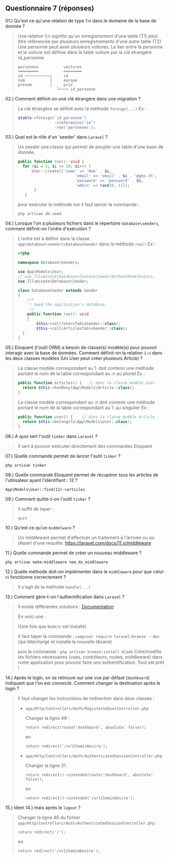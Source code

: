 Questionnaire 7 (réponses)
---------------

01.) Qu'est ce qu'une relation de type 1:n dans le domaine de la base de donnée ?

> Une relation 1:n signifie qu'un enregistrement d'une table (T1) peut être référencée par plusieurs enregistrements d'une autre table (T2)
> Une personne peut avoir plusieurs voitures.
> Le lien entre la personne et la voiture est définie dans la table voiture par la clé étrangère id_personne
>
> ```
> personnes           voitures
> ═════════           ════════
> id ───────────┐     id
> nom           |     marque
> prénom        |     prix
>                  └───> id_personne
> ```

02.) Comment définit-on une clé étrangère dans une migration ?

> La clé étrangère se définit avec la méthode `foreign(...)`
> Ex :
>
> ```php
> $table->foreign('id_personne')
>                 ->references('id')
>                 ->on('personnes');
> ```

03.) Quel est le rôle d'un 'seeder' dans `Laravel` ?

> Un seeder une classe qui permet de peupler une table d'une base de donnée.
>
> ```php
> public function run(): void {
> 	for ($i = 1; $i <= 10; $i++) {
>      	User::create(['name' => 'Nom' . $i,
>                          'email' => 'email' . $i . '@gmx.ch',
>                          'password' => 'password' . $i,
>                          'admin' => rand(0, 1)]);
>        }
>    }
> ```
> 
> pour exécuter la méthode run il faut lancer la commande :
>
> ```
>php artisan db:seed
> ```

04.) Lorsque l'on a plusieurs fichiers dans le répertoire `database\seeders`, comment définit-on 
		l'ordre d'exécution ?

> L'ordre est à définir dans la classe `app\database\seeders\DatabaseSeeder` dans la méthode `run()`
> Ex :   
>
> ```php
> <?php
> 
> namespace Database\Seeders;
> 
> use App\Models\User;
> // use Illuminate\Database\Console\Seeds\WithoutModelEvents;
> use Illuminate\Database\Seeder;
> 
> class DatabaseSeeder extends Seeder
> {
>     /**
>      * Seed the application's database.
>      */
>     public function run(): void
>     {
>         $this->call(UsersTableSeeder::class);
>         $this->call(ArticlesTableSeeder::class);
> 	}
> }
> 
> ```

05.) Eloquent (l'outil ORM) a besoin de classe(s) modèle(s) pour pouvoir interagir avec la base de 
		données.
		Comment définit-on la relation `1:n` dans les deux classes modèles (Un User peut créer
		plusieurs Article) ?

> La classe modèle correspondant au 1: doit contenir une méthode portant le nom de la table correspondant au :n au pluriel
> Ex :
>
> ```php
> public function articles() {   // dans la classe modèle User
> 	return $this->hasMany(App\Models\Article::class);
> }
> ```
>
> La classe modèle correspondant au :n doit contenir une méthode portant le nom de la table correspondant au 1: au singulier
> Ex : 
>
> ```php
> public function user() {    // dans la classe modèle Article
> 	return $this->belongsTo(App\Models\User::class);
> }
> ```

06.) A quoi sert l'outil `tinker` dans `Laravel` ?

> Il sert à pouvoir exécuter directement des commandes Eloquent

07.) Quelle commande permet de lancer l'outil `tinker` ?

	php artisan tinker

08.) Quelle commande Eloquent permet de récupérer tous les articles de l'utilisateur ayant
		l'identifiant : 12 ?

	App\Models\User::find(12)->articles

09.) Comment quitte-t-on l'outil `tinker` ?

> Il suffit de taper :
>
> ```
> quit
> ```

10.) Qu'est ce qu'un ``middelware`` ?

> Un middleware permet d'effectuer un traitement à l'arrivée ou au départ d'une requête.
> https://laravel.com/docs/11.x/middleware

11.) Quelle commande permet de créer un nouveau middleware ?

	php artisan make:middleware nom_du_middleware

12.) Quelle méthode doit-on implémenter dans le `middleware` pour que celui-ci fonctionne 
	    correctement ?

> Il s'agit de la méthode `handle(...)`

13.) Comment gère-t-on l'authentification dans `Laravel` ?

> Il existe différentes solutions : [Documentation](https://laravel.com/docs/11.x/authentication)
>
> En voici une :
>
> (Une fois que `NodeJs` est installé)
>
> Il faut taper la commande : `composer require laravel/breeze --dev`
> (qui télécharge et installe la nouvelle libraire)
>
> puis la commande : `php artisan breeze:install blade`
> Crée/modifie les fichiers nécessaires (vues, contrôleurs, routes, middleware) dans notre application pour pouvoir faire une authentification. Tout est prêt !

14.) Après le login, on se retrouve sur une vue par défaut (`dashboard`) indiquant que l'on est connecté. Comment changer la destination après le login ?

> Il faut changer les instructions de redirection dans deux classes : 
>
> - `app/Http/Controllers/Auth/RegisteredUserController.php`
>
>   Changer la ligne 49 : 
>
>   ```
>   return redirect(route('dashboard', absolute: false));
>   ```
>
>   en
>
>   ```
>   return redirect('/urlCheminDesire');
>   ```
>
> - `app/Http/Controllers/Auth/AuthenticatedSessionController.php`
>
>   Changer la ligne 31 :
>
>   ```
>   return redirect()->intended(route('dashboard', absolute: false));
>   ```
>
>   en
>
>   ```
>   return redirect()->intended('/urlCheminDesire');
>   ```

15.) Idem 14.) mais après le `logout` ?

> Changer la ligne 46 du fichier `app/Http/Controllers/Auth/AuthenticatedSessionController.php` :
>
> ```
> return redirect('/');
> ```
>
> en
>
> ```
> return redirect('/urlCheminDesire');
> ```